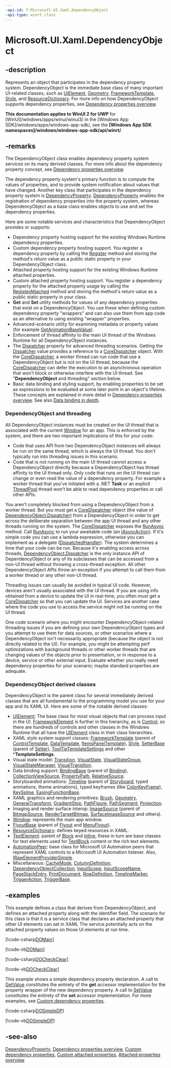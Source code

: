 ```yaml
---
-api-id: T:Microsoft.UI.Xaml.DependencyObject
-api-type: winrt class
---
```


<!-- Class syntax.
public class DependencyObject : Windows.UI.Xaml.IDependencyObject, Windows.UI.Xaml.IDependencyObject2
-->

# Microsoft.UI.Xaml.DependencyObject

## -description
Represents an object that participates in the dependency property system. DependencyObject is the immediate base class of many important UI-related classes, such as [UIElement](uielement.md), [Geometry](../microsoft.ui.xaml.media/geometry.md), [FrameworkTemplate](frameworktemplate.md), [Style](style.md), and [ResourceDictionary](resourcedictionary.md). For more info on how DependencyObject supports dependency properties, see [Dependency properties overview](/windows/uwp/xaml-platform/dependency-properties-overview).

**This documentation applies to WinUI 2 for UWP** for [WinUI]/windows/apps/winui/winui3/ in the [Windows App SDK]/windows/apps/windows-app-sdk/, see the **[Windows App SDK namespaces]/windows/windows-app-sdk/api/winrt/**.

## -remarks
The DependencyObject class enables dependency property system services on its many derived classes. For more info about the dependency property concept, see [Dependency properties overview](/windows/uwp/xaml-platform/dependency-properties-overview).

The dependency property system's primary function is to compute the values of properties, and to provide system notification about values that have changed. Another key class that participates in the dependency property system is [DependencyProperty](dependencyproperty.md). [DependencyProperty](dependencyproperty.md) enables the registration of dependency properties into the property system, whereas DependencyObject as a base class enables objects to use and set the dependency properties.

Here are some notable services and characteristics that DependencyObject provides or supports:


+ Dependency property hosting support for the existing Windows Runtime dependency properties.
+ Custom dependency property hosting support. You register a dependency property by calling the [Register](dependencyproperty_register_928563513.md) method and storing the method's return value as a public static property in your DependencyObject class.
+ Attached property hosting support for the existing Windows Runtime attached properties.
+ Custom attached property hosting support. You register a dependency property for the attached property usage by calling the [RegisterAttached](dependencyproperty_registerattached_518296660.md) method and storing the method's return value as a public static property in your class.
+ **Get** and **Set** utility methods for values of any dependency properties that exist on a DependencyObject. You use these when defining custom dependency property "wrappers" and can also use them from app code as an alternative to using existing "wrapper" properties.
+ Advanced-scenario utility for examining metadata or property values (for example [GetAnimationBaseValue](dependencyobject_getanimationbasevalue_1955567622.md)).
+ Enforcement of thread affinity to the main UI thread of the Windows Runtime for all DependencyObject instances.
+ The [Dispatcher](dependencyobject_dispatcher.md) property for advanced threading scenarios. Getting the [Dispatcher](dependencyobject_dispatcher.md) value provides a reference to a [CoreDispatcher](/uwp/api/windows.ui.core.coredispatcher) object. With the [CoreDispatcher](/uwp/api/windows.ui.core.coredispatcher), a worker thread can run code that use a DependencyObject but is not on the UI thread, because the [CoreDispatcher](/uwp/api/windows.ui.core.coredispatcher) can defer the execution to an asynchronous operation that won't block or otherwise interfere with the UI thread. See "**DependencyObject** and threading" section below.
+ Basic data binding and styling support, by enabling properties to be set as expressions to be evaluated at some later point in an object's lifetime. These concepts are explained in more detail in [Dependency properties overview](/windows/uwp/xaml-platform/dependency-properties-overview). See also [Data binding in depth](/windows/uwp/data-binding/data-binding-in-depth).


### **DependencyObject** and threading

All DependencyObject instances must be created on the UI thread that is associated with the current [Window](window.md) for an app. This is enforced by the system, and there are two important implications of this for your code:
+ Code that uses API from two DependencyObject instances will always be run on the same thread, which is always the UI thread. You don't typically run into threading issues in this scenario.
+ Code that is not running on the main UI thread cannot access a DependencyObject directly because a DependencyObject has thread affinity to the UI thread only. Only code that runs on the UI thread can change or even read the value of a dependency property. For example a worker thread that you've initiated with a .NET **Task** or an explicit [ThreadPool](/uwp/api/windows.system.threading.threadpool) thread won't be able to read dependency properties or call other APIs.


You aren't completely blocked from using a DependencyObject from a worker thread. But you must get a [CoreDispatcher](/uwp/api/windows.ui.core.coredispatcher) object (the value of [DependencyObject.Dispatcher](dependencyobject_dispatcher.md)) from a DependencyObject in order to get across the deliberate separation between the app UI thread and any other threads running on the system. The [CoreDispatcher](/uwp/api/windows.ui.core.coredispatcher) exposes the [RunAsync](/uwp/api/windows.ui.core.coredispatcher.runasync(windows.ui.core.coredispatcherpriority,windows.ui.core.dispatchedhandler)) method. Call [RunAsync](/uwp/api/windows.ui.core.coredispatcher.runasync(windows.ui.core.coredispatcherpriority,windows.ui.core.dispatchedhandler)) to run your awaitable code (an [IAsyncAction](/uwp/api/windows.foundation.iasyncaction)). If it's simple code you can use a lambda expression, otherwise you can implement as a delegate ([DispatchedHandler](/uwp/api/windows.ui.core.dispatchedhandler)). The system determines a time that your code can be run. Because it's enabling access across threads, [DependencyObject.Dispatcher](dependencyobject_dispatcher.md) is the only instance API of DependencyObject or any of its subclasses that can be accessed from a non-UI thread without throwing a cross-thread exception. All other DependencyObject APIs throw an exception if you attempt to call them from a worker thread or any other non-UI thread.

Threading issues can usually be avoided in typical UI code. However, devices aren't usually associated with the UI thread. If you are using info obtained from a device to update the UI in real-time, you often must get a [CoreDispatcher](/uwp/api/windows.ui.core.coredispatcher) so that you can update the UI. Services are another case where the code you use to access the service might not be running on the UI thread.

One code scenario where you might encounter DependencyObject-related threading issues if you are defining your own DependencyObject types and you attempt to use them for data sources, or other scenarios where a DependencyObject isn't necessarily appropriate (because the object is not directly related to the UI). For example, you might be attempting perf optimizations with background threads or other worker threads that are changing values of the objects prior to presentation, or in response to a device, service or other external input. Evaluate whether you really need dependency properties for your scenario; maybe standard properties are adequate.

### **DependencyObject** derived classes

DependencyObject is the parent class for several immediately derived classes that are all fundamental to the programming model you use for your app and its XAML UI. Here are some of the notable derived classes:

+ [UIElement](uielement.md): The base class for most visual objects that can process input in the UI. [FrameworkElement](frameworkelement.md) is further in this hierarchy, as is [Control](../microsoft.ui.xaml.controls/control.md), so there are hundreds of controls and other classes in the Windows Runtime that all have the [UIElement](uielement.md) class in their class hierarchies.
+ XAML style system support classes: [FrameworkTemplate](frameworktemplate.md) (parent of [ControlTemplate](../microsoft.ui.xaml.controls/controltemplate.md), [DataTemplate](datatemplate.md), [ItemsPanelTemplate](../microsoft.ui.xaml.controls/itemspaneltemplate.md)), [Style](style.md), [SetterBase](setterbase.md) (parent of [Setter](setter.md)), [ToolTipTemplateSettings](../microsoft.ui.xaml.controls.primitives/tooltiptemplatesettings.md) and other ***TemplateSettings**.
+ Visual state model: [Transition](../microsoft.ui.xaml.media.animation/transition.md), [VisualState](visualstate.md), [VisualStateGroup](visualstategroup.md), [VisualStateManager](visualstatemanager.md), [VisualTransition](visualtransition.md).
+ Data binding support: [BindingBase](../microsoft.ui.xaml.data/bindingbase.md) (parent of [Binding](../microsoft.ui.xaml.data/binding.md)), [CollectionViewSource](../microsoft.ui.xaml.data/collectionviewsource.md), [PropertyPath](propertypath.md), [RelativeSource](../microsoft.ui.xaml.data/relativesource.md).
+ Storyboarded animations: [Timeline](../microsoft.ui.xaml.media.animation/timeline.md) (parent of [Storyboard](../microsoft.ui.xaml.media.animation/storyboard.md), typed animations, theme animations), typed keyframes (like [ColorKeyFrame](../microsoft.ui.xaml.media.animation/colorkeyframe.md)), [KeySpline](../microsoft.ui.xaml.media.animation/keyspline.md), [EasingFunctionBase](../microsoft.ui.xaml.media.animation/easingfunctionbase.md).
+ XAML graphics and rendering primitives: [Brush](../microsoft.ui.xaml.media/brush.md), [Geometry](../microsoft.ui.xaml.media/geometry.md), [GeneralTransform](../microsoft.ui.xaml.media/generaltransform.md), [GradientStop](../microsoft.ui.xaml.media/gradientstop.md), [PathFigure](../microsoft.ui.xaml.media/pathfigure.md), [PathSegment](../microsoft.ui.xaml.media/pathsegment.md), [Projection](../microsoft.ui.xaml.media/projection.md).
+ Imaging and render surface interop: [ImageSource](../microsoft.ui.xaml.media/imagesource.md) (parent of [BitmapSource](../microsoft.ui.xaml.media.imaging/bitmapsource.md), [RenderTargetBitmap](../microsoft.ui.xaml.media.imaging/rendertargetbitmap.md), [SurfaceImageSource](../microsoft.ui.xaml.media.imaging/surfaceimagesource.md) and others).
+ [Window](window.md): represents the main app window.
+ [FlyoutBase](../microsoft.ui.xaml.controls.primitives/flyoutbase.md) (parent of [Flyout](../microsoft.ui.xaml.controls/flyout.md) and [MenuFlyout](../microsoft.ui.xaml.controls/menuflyout.md)).
+ [ResourceDictionary](resourcedictionary.md): defines keyed resources in XAML.
+ [TextElement](../microsoft.ui.xaml.documents/textelement.md): parent of [Block](../microsoft.ui.xaml.documents/block.md) and [Inline](../microsoft.ui.xaml.documents/inline.md), these in turn are base classes for text elements used for [TextBlock](../microsoft.ui.xaml.controls/textblock.md) content or the rich text elements.
+ [AutomationPeer](../microsoft.ui.xaml.automation.peers/automationpeer.md): base class for Microsoft UI Automation peers that represent XAML controls to a Microsoft UI Automation listener. Also, [IRawElementProviderSimple](../microsoft.ui.xaml.automation.provider/irawelementprovidersimple.md).
+ Miscellaneous: [CacheMode](uielement_cachemode.md), [ColumnDefinition](../microsoft.ui.xaml.controls/columndefinition.md), [DependencyObjectCollection](dependencyobjectcollection.md), [InputScope](../microsoft.ui.xaml.input/inputscope.md), [InputScopeName](../microsoft.ui.xaml.input/inputscopename.md), [PageStackEntry](../microsoft.ui.xaml.navigation/pagestackentry.md), [PrintDocument](../microsoft.ui.xaml.printing/printdocument.md), [RowDefinition](../microsoft.ui.xaml.controls/rowdefinition.md), [TimelineMarker](../microsoft.ui.xaml.media/timelinemarker.md), [TriggerAction](triggeraction.md), [TriggerBase](triggerbase.md).


## -examples
This example defines a class that derives from DependencyObject, and defines an attached property along with the identifier field. The scenario for this class is that it is a service class that declares an attached property that other UI elements can set in XAML The service potentially acts on the attached property values on those UI elements at run time.



[!code-csharp[DOMain](../microsoft.ui.xaml/code/DOandDP/csharp/Class1.cs#SnippetDOMain)]

[!code-vb[DOMain](../microsoft.ui.xaml/code/DOandDP/vbnet/Class1.vb#SnippetDOMain)]

[!code-csharp[DOCheckClear](../microsoft.ui.xaml/code/DOandDP/csharp/Class1.cs#SnippetDOCheckClear)]

[!code-vb[DOCheckClear](../microsoft.ui.xaml/code/DOandDP/vbnet/Class1.vb#SnippetDOCheckClear)]

This example shows a simple dependency property declaration. A call to [GetValue](dependencyobject_getvalue_229640130.md) constitutes the entirety of the **get** accessor implementation for the property wrapper of the new dependency property. A call to [SetValue](dependencyobject_setvalue_1212521140.md) constitutes the entirety of the **set** accessor implementation. For more examples, see [Custom dependency properties](/windows/uwp/xaml-platform/custom-dependency-properties).



[!code-csharp[DOSimpleDP](../microsoft.ui.xaml/code/DOandDP/csharp/Class1.cs#DOSimpleDP)]

[!code-vb[DOSimpleDP](../microsoft.ui.xaml/code/DOandDP/vbnet/Class1.vb#DOSimpleDP)]

## -see-also
[DependencyProperty](dependencyproperty.md), [Dependency properties overview](/windows/uwp/xaml-platform/dependency-properties-overview), [Custom dependency properties](/windows/uwp/xaml-platform/custom-dependency-properties), [Custom attached properties](/windows/uwp/xaml-platform/custom-attached-properties), [Attached properties overview](/windows/uwp/xaml-platform/attached-properties-overview)
